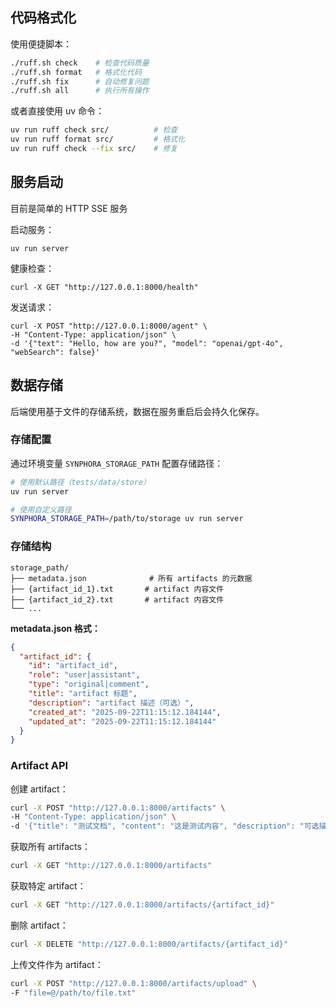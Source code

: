 ## 代码格式化

使用便捷脚本：
```bash
./ruff.sh check    # 检查代码质量
./ruff.sh format   # 格式化代码
./ruff.sh fix      # 自动修复问题
./ruff.sh all      # 执行所有操作
```

或者直接使用 uv 命令：
```bash
uv run ruff check src/          # 检查
uv run ruff format src/         # 格式化
uv run ruff check --fix src/    # 修复
```

## 服务启动

目前是简单的 HTTP SSE 服务

启动服务：
```
uv run server
```

健康检查：
```
curl -X GET "http://127.0.0.1:8000/health"
```

发送请求：
```
curl -X POST "http://127.0.0.1:8000/agent" \
-H "Content-Type: application/json" \
-d '{"text": "Hello, how are you?", "model": "openai/gpt-4o", "webSearch": false}'
```

## 数据存储

后端使用基于文件的存储系统，数据在服务重启后会持久化保存。

### 存储配置

通过环境变量 `SYNPHORA_STORAGE_PATH` 配置存储路径：
```bash
# 使用默认路径（tests/data/store）
uv run server

# 使用自定义路径
SYNPHORA_STORAGE_PATH=/path/to/storage uv run server
```

### 存储结构

```
storage_path/
├── metadata.json              # 所有 artifacts 的元数据
├── {artifact_id_1}.txt       # artifact 内容文件
├── {artifact_id_2}.txt       # artifact 内容文件
└── ...
```

**metadata.json 格式：**
```json
{
  "artifact_id": {
    "id": "artifact_id",
    "role": "user|assistant", 
    "type": "original|comment",
    "title": "artifact 标题",
    "description": "artifact 描述（可选）",
    "created_at": "2025-09-22T11:15:12.184144",
    "updated_at": "2025-09-22T11:15:12.184144"
  }
}
```

### Artifact API

创建 artifact：
```bash
curl -X POST "http://127.0.0.1:8000/artifacts" \
-H "Content-Type: application/json" \
-d '{"title": "测试文档", "content": "这是测试内容", "description": "可选描述"}'
```

获取所有 artifacts：
```bash
curl -X GET "http://127.0.0.1:8000/artifacts"
```

获取特定 artifact：
```bash
curl -X GET "http://127.0.0.1:8000/artifacts/{artifact_id}"
```

删除 artifact：
```bash
curl -X DELETE "http://127.0.0.1:8000/artifacts/{artifact_id}"
```

上传文件作为 artifact：
```bash
curl -X POST "http://127.0.0.1:8000/artifacts/upload" \
-F "file=@/path/to/file.txt"
```